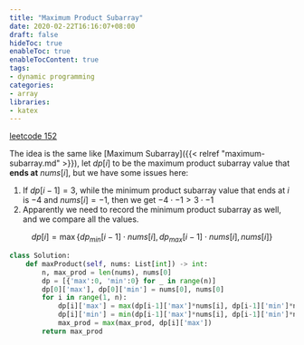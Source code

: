 ```yaml
---
title: "Maximum Product Subarray"
date: 2020-02-22T16:16:07+08:00
draft: false
hideToc: true
enableToc: true
enableTocContent: true
tags:
- dynamic programming
categories:
- array
libraries:
- katex
---
```

<!--more-->

[leetcode 152](https://leetcode.com/problems/maximum-product-subarray/)

The idea is the same like [Maximum Subarray]({{< relref "maximum-subarray.md" >}}), let $dp[i]$ to be the maximum product subarray value that **ends at** $nums[i]$, but we have some issues here:

1. If $dp[i-1] = 3$, while the minimum product subarray value that ends at $i$ is $-4$ and $nums[i] = -1$, then we get $-4 \cdot -1 > 3 \cdot -1$
2. Apparently we need to record the minimum product subarray as well, and we compare all the values.

$$ dp[i] = \max \lbrace dp_{min}[i-1] \cdot nums[i], dp_{max}[i-1] \cdot nums[i], nums[i] \rbrace $$

```python
class Solution:
    def maxProduct(self, nums: List[int]) -> int:
        n, max_prod = len(nums), nums[0]
        dp = [{'max':0, 'min':0} for _ in range(n)]
        dp[0]['max'], dp[0]['min'] = nums[0], nums[0]
        for i in range(1, n):
            dp[i]['max'] = max(dp[i-1]['max']*nums[i], dp[i-1]['min']*nums[i], nums[i])
            dp[i]['min'] = min(dp[i-1]['max']*nums[i], dp[i-1]['min']*nums[i], nums[i])
            max_prod = max(max_prod, dp[i]['max'])
        return max_prod
```